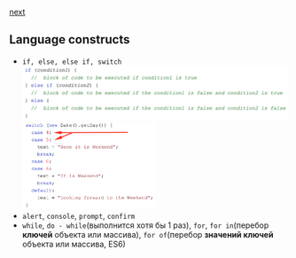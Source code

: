 <a href="08.md">next</a>

<h2>Language constructs</h2>

<ul>
<li>
<code>if, else, else if, switch</code>
<br/>
<img src="./media/07-1.png">
<br/>
<img src="./media/07-2.png" style="max-width: 50%">
</li>
<li>
<code>alert</code>, <code>console</code>, <code>prompt</code>, <code>confirm</code>
</li>
<li>
<code>while</code>, <code>do - while</code>(выполнится хотя бы 1 раз),
<code>for</code>,
<code>for in</code>(перебор <strong>ключей</strong> объекта или массива),
<code>for of</code>(перебор <strong>значений ключей</strong> объекта или массива, ES6)
</li>
</ul>
